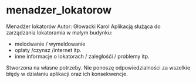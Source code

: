# menadzer_lokatorow
Menadżer lokatorów
Autor: Głowacki Karol
Aplikacją służąca do zarządzania lokatoramia w małym budynku:
- melodwanie / wymeldowanie
- opłaty /czynsz /internet itp.
- inne informacje o lokatorach / zaległośći / problemy itp.

Stworzona na własne potrzeby. Nie ponoszę odpowiedzialności za wszelkie błędy w działaniu aplikacji oraz ich konsekwencje.
